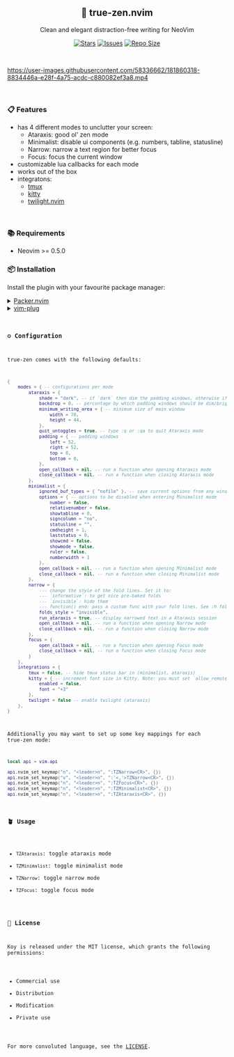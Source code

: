 <p align="center">
  <h2 align="center">🦝 true-zen.nvim</h2>
</p>

<p align="center">
	Clean and elegant distraction-free writing for NeoVim
</p>

<p align="center">
	<a href="https://github.com/Pocco81/true-zen.nvim/stargazers">
		<img alt="Stars" src="https://img.shields.io/github/stars/Pocco81/true-zen.nvim?style=for-the-badge&logo=starship&color=C9CBFF&logoColor=D9E0EE&labelColor=302D41"></a>
	<a href="https://github.com/Pocco81/true-zen.nvim/issues">
		<img alt="Issues" src="https://img.shields.io/github/issues/Pocco81/true-zen.nvim?style=for-the-badge&logo=bilibili&color=F5E0DC&logoColor=D9E0EE&labelColor=302D41"></a>
	<a href="https://github.com/Pocco81/true-zen.nvim">
		<img alt="Repo Size" src="https://img.shields.io/github/repo-size/Pocco81/true-zen.nvim?color=%23DDB6F2&label=SIZE&logo=codesandbox&style=for-the-badge&logoColor=D9E0EE&labelColor=302D41"/></a>
</p>

&nbsp;

<!-- <p align="center"> -->
<!-- </p> -->
https://user-images.githubusercontent.com/58336662/181860318-8834446a-e28f-4a75-acdc-c880082ef3a8.mp4

&nbsp;

### 📋 Features

+ has 4 different modes to unclutter your screen:
	+ Ataraxis: good ol' zen mode
	+ Minimalist: disable ui components (e.g. numbers, tabline, statusline)
	+ Narrow: narrow a text region for better focus
	+ Focus: focus the current window
+ customizable lua callbacks for each mode
+ works out of the box
+ integratons:
	+ [tmux](https://github.com/tmux/tmux)
	+ [kitty](https://sw.kovidgoyal.net/kitty/)
	+ [twilight.nvim](https://github.com/folke/twilight.nvim)

&nbsp;

### 📚 Requirements

+ Neovim >= 0.5.0

### 📦 Installation

Install the plugin with your favourite package manager:

<details>
<summary><a href="https://github.com/wbthomason/packer.nvim">Packer.nvim</a></summary>

\```lua
use({
	"Pocco81/true-zen.nvim",
	config = function()
		 require("true-zen").setup {
			-- your config goes here
			-- or just leave it empty :)
		 }
	end,
})
\```

</details>

<details>
<summary><a href="https://github.com/junegunn/vim-plug">vim-plug</a></summary>
<code>

\```vim
Plug 'folke/zen-mode.nvim'
lua << EOF
	require("true-zen").setup {
		-- your config goes here
		-- or just leave it empty :)
	}
EOF
\```

</details>

### ⚙️ Configuration

true-zen comes with the following defaults:

```lua
{
	modes = { -- configurations per mode
		ataraxis = {
			shade = "dark", -- if `dark` then dim the padding windows, otherwise if it's `light` it'll brighten said windows
			backdrop = 0, -- percentage by which padding windows should be dim/brightened. Must be a number between 0 and 1. Set to 0 to keep the same background color
			minimum_writing_area = { -- minimum size of main window
				width = 70,
				height = 44,
			},
			quit_untoggles = true, -- type :q or :qa to quit Ataraxis mode
			padding = { -- padding windows
				left = 52,
				right = 52,
				top = 0,
				bottom = 0,
			},
			open_callback = nil, -- run a function when opening Ataraxis mode
			close_callback = nil, -- run a function when closing Ataraxis mode
		},
		minimalist = {
			ignored_buf_types = { "nofile" }, -- save current options from any window except ones displaying these kinds of buffers
			options = { -- options to be disabled when entering Minimalist mode
				number = false,
				relativenumber = false,
				showtabline = 0,
				signcolumn = "no",
				statusline = "",
				cmdheight = 1,
				laststatus = 0,
				showcmd = false,
				showmode = false,
				ruler = false,
				numberwidth = 1
			},
			open_callback = nil, -- run a function when opening Minimalist mode
			close_callback = nil, -- run a function when closing Minimalist mode
		},
		narrow = {
			--- change the style of the fold lines. Set it to:
			--- `informative`: to get nice pre-baked folds
			--- `invisible`: hide them
			--- function() end: pass a custom func with your fold lines. See :h foldtext
			folds_style = "invisible",
			run_ataraxis = true, -- display narrowed text in a Ataraxis session
			open_callback = nil, -- run a function when opening Narrow mode
			close_callback = nil, -- run a function when closing Narrow mode
		},
		focus = {
			open_callback = nil, -- run a function when opening Focus mode
			close_callback = nil, -- run a function when closing Focus mode
		}
	},
	integrations = {
		tmux = false, -- hide tmux status bar in (minimalist, ataraxis)
		kitty = { -- increment font size in Kitty. Note: you must set `allow_remote_control socket-only` and `listen_on unix:/tmp/kitty` in your personal config (ataraxis)
			enabled = false,
			font = "+3"
		},
		twilight = false -- enable twilight (ataraxis)
	},
}
```

Additionally you may want to set up some key mappings for each true-zen mode:

```lua
local api = vim.api

api.nvim_set_keymap("n", "<leader>n", ":TZNarrow<CR>", {})
api.nvim_set_keymap("v", "<leader>n", ":'<,'>TZNarrow<CR>", {})
api.nvim_set_keymap("n", "<leader>n", ":TZFocus<CR>", {})
api.nvim_set_keymap("n", "<leader>n", ":TZMinimalist<CR>", {})
api.nvim_set_keymap("n", "<leader>n", ":TZAtaraxis<CR>", {})
```

### 🪴 Usage

+ `TZAtaraxis`: toggle ataraxis mode
+ `TZMinimalist`: toggle minimalist mode
+ `TZNarrow`: toggle narrow mode
+ `TZFocus`: toggle focus mode

### 📜 License

Koy is released under the MIT license, which grants the following permissions:

-   Commercial use
-   Distribution
-   Modification
-   Private use

For more convoluted language, see the [LICENSE](https://github.com/true-zen.nvim/true-zen.nvim/blob/main/LICENSE).

&nbsp;

